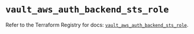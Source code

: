 # `vault_aws_auth_backend_sts_role`

Refer to the Terraform Registry for docs: [`vault_aws_auth_backend_sts_role`](https://registry.terraform.io/providers/hashicorp/vault/5.0.0/docs/resources/aws_auth_backend_sts_role).
